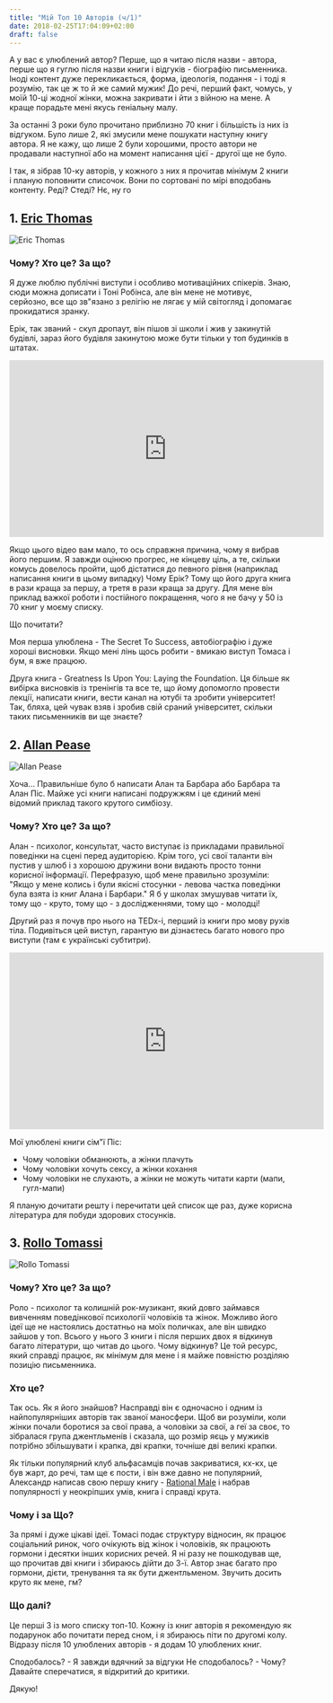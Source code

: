 ```yaml
---
title: "Мій Топ 10 Авторів (ч/1)"
date: 2018-02-25T17:04:09+02:00
draft: false
---
```


А у вас є улюблений автор? Перше, що я читаю після назви - автора, 
перше що я гуглю після назви книги і відгуків - біографію письменника. 
Іноді контент дуже перекликається, форма, ідеологія, подання - і тоді я розумію, 
так це ж то й же самий мужик! До речі, перший факт, чомусь, 
у моїй 10-ці жодної жінки, можна закривати і йти з війною на мене. 
А краще порадьте мені якусь геніальну малу.

За останні 3 роки було прочитано приблизно 70 книг і більшість із них із відгуком. 
Було лише 2, які змусили мене пошукати наступну книгу автора. 
Я не кажу, що лише 2 були хорошими, просто автори не продавали наступної 
або на момент написання цієї - другої ще не було.

І так, я зібрав 10-ку авторів, у кожного з них я прочитав мінімум 2 книги 
і планую поповнити списочок. Вони по сортовані по мірі вподобань контенту. 
Реді? Стеді? Нє, ну го

## 1. [Eric Thomas](https://www.amazon.com/Eric-Thomas/e/B007CGFU7S)

![Eric Thomas](https://images-na.ssl-images-amazon.com/images/I/71QNsGtvm2L._UX250_.jpg "Eric Thomas")

### Чому? Хто це? За що?

Я дуже люблю публічні виступи і особливо мотиваційних спікерів. Знаю,
сюди можна дописати і Тоні Робінса, але він мене не мотивує, серйозно,
все що зв"язано з релігію не лягає у мій світогляд і допомагає прокидатися зранку.

Ерік, так званий - скул дропаут, він пішов зі школи і жив у закинутій будівлі, 
зараз його будівля закинутою може бути тільки у топ будинків в штатах.

<iframe width="560" height="315" 
src="https://www.youtube.com/embed/7Oxz060iedY?rel=0&amp;start=16" 
frameborder="0" allow="autoplay; encrypted-media" allowfullscreen></iframe>

Якщо цього відео вам мало, то ось справжня причина, чому я вибрав його першим.
Я завжди оцінюю прогрес, не кінцеву ціль, а те, скільки комусь довелось пройти,
щоб дістатися до певного рівня (наприклад написання книги в цьому випадку)
Чому Ерік? Тому що його друга книга в рази краща за першу, а третя в рази краща за другу.
Для мене він приклад важкої роботи і постійного покращення, чого я не бачу у 50 із 70 книг у моєму списку.


Що почитати?

Моя перша улюблена - The Secret To Success, автобіографію і дуже хороші висновки.
Якщо мені лінь щось робити - вмикаю виступ Томаса і бум, я вже працюю.

Друга книга - Greatness Is Upon You: Laying the Foundation.
Ця більше як вибірка висновків із тренінгів та все те, що йому допомогло провести
лекції, написати книги, вести канал на ютубі та зробити університет! Так, бляха,
цей чувак взяв і зробив свій сраний університет, скільки таких письменників ви ще знаєте?


## 2. [Allan Pease](https://www.goodreads.com/author/show/75844.Allan_Pease)

![Allan Pease](https://images.gr-assets.com/authors/1252658301p5/75844.jpg "Allan Pease")

Хоча... Правильніше було б написати Алан та Барбара або Барбара та Алан Піс.
Майже усі книги написані подружжям і це єдиний мені відомий приклад такого крутого симбіозу.

### Чому? Хто це? За що?

Алан - психолог, консультат, часто виступає із прикладами правильної поведінки на сцені 
перед аудиторією. Крім того, усі свої таланти він пустив у шлюб і з хорошою дружини вони
видають просто тонни корисної інформації. Перефразую, щоб мене правильно зрозуміли:
"Якщо у мене колись і були якісні стосунки - левова частка поведінки була взята із книг Алана і Барбари."
Я б у школах змушував читати їх, тому що - круто, тому що - з дослідженнями, тому що - молодці!

Другий раз я почув про нього на TEDx-і, перший із книги про мову рухів тіла.
Подивіться цей виступ, гарантую ви дізнаєтесь багато нового про виступи (там є українські субтитри).

<iframe width="560" height="315" src="https://www.youtube.com/embed/ZZZ7k8cMA-4?rel=0&amp;start=21" frameborder="0" allow="autoplay; encrypted-media" allowfullscreen></iframe>

Мої улюблені книги сім"ї Піс:

* Чому чоловіки обманюють, а жінки плачуть
* Чому чоловіки хочуть сексу, а жінки кохання
* Чому чоловіки не слухають, а жінки не можуть читати карти (мапи, гугл-мапи)

Я планую дочитати решту і перечитати цей список ще раз, дуже корисна література для побуди здорових стосунків.

## 3. [Rollo Tomassi](https://s3.eu-central-1.amazonaws.com/tarasmatsyk-ua/top-10-fav-authors/rollo-tomassi.jpg)

![Rollo Tomassi](https://s3.eu-central-1.amazonaws.com/tarasmatsyk-ua/top-10-fav-authors/rollo-tomassi.jpg "Rollo Tomassi")

### Чому? Хто це? За що?

Роло - психолог та колишній рок-музикант, який довго займався вивченням поведінкової психології чоловіків та жінок.
Можливо його ідеї ще не настоялись достатньо на моїх поличках, але він швидко зайшов у топ.
Всього у нього 3 книги і після перших двох я відкинув багато літератури, що читав до цього.
Чому відкинув? Це той ресурс, який справді працює, як мінімум для мене і я майже повністю розділяю позицію письменника.

### Хто це? 

Так ось. 
Як я його знайшов? Насправді він є одночасно і одним із найпопулярніших авторів 
так званої маносфери. Щоб ви розуміли, коли жінки почали боротися за свої права, 
а чоловіки за свої, а геї за своє, то зібралася група джентльменів і сказала, 
що розмір яєць у мужиків потрібно збільшувати і крапка, дві крапки, 
точніше дві великі крапки.

Як тільки популярний клуб альфасамців почав закриватися, кх-кх, це був жарт, 
до речі, там ще є пости, і він вже давно не популярний, Александр написав 
свою першу книгу - [Rational Male](https://therationalmale.com/the-best-of-rational-male-year-one/) і набрав популярності у 
неокріпших умів, книга і справді крута.

### Чому і за Що?

За прямі і дуже цікаві ідеї. Томасі подає структуру відносин, як працює соціальний ринок,
чого очікують від жінок і чоловіків, як працюють гормони і десятки інших корисних речей.
Я ні разу не пошкодував ще, що прочитав дві книги і збираюсь дійти до 3-ї. 
Автор знає багато про гормони, дієти, тренування та як бути джентльменом.
Звучить досить круто як мене, гм?


### Що далі?

Це перші 3 із мого списку топ-10.
Кожну із книг авторів я рекомендую як подарунок або почитати перед сном, 
і я збираюсь піти по другомі колу.
Відразу після 10 улюблених авторів - я додам 10 улюблених книг.


Сподобалось? - Я завжди вдячний за відгуки
Не сподобалось? - Чому? Давайте сперечатися, я відкритий до критики.

Дякую! 







